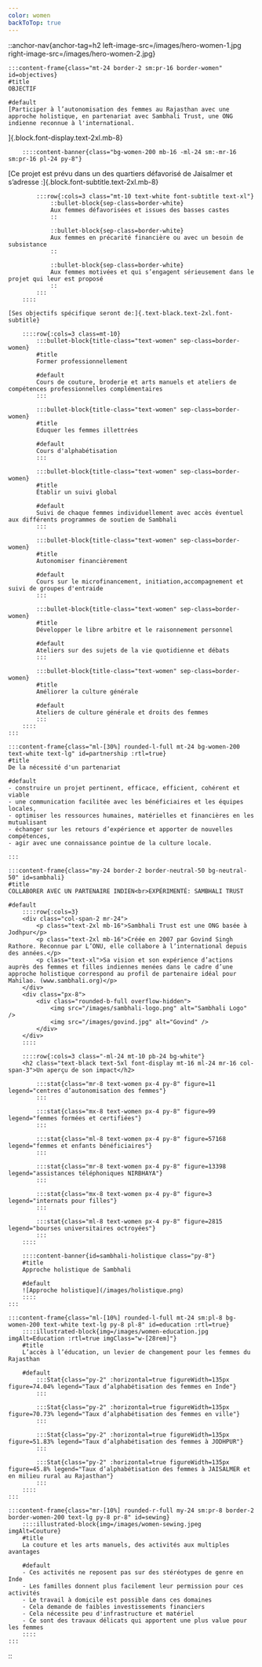 ```yaml
---
color: women
backToTop: true
---
```


::anchor-nav{anchor-tag=h2 left-image-src=/images/hero-women-1.jpg right-image-src=/images/hero-women-2.jpg}

    :::content-frame{class="mt-24 border-2 sm:pr-16 border-women" id=objectives}
    #title
    OBJECTIF

    #default
    [Participer à l’autonomisation des femmes au Rajasthan avec une approche holistique, en partenariat avec Sambhali Trust, une ONG indienne reconnue à l'international.
]{.block.font-display.text-2xl.mb-8}

        ::::content-banner{class="bg-women-200 mb-16 -ml-24 sm:-mr-16 sm:pr-16 pl-24 py-8"}
[Ce projet est prévu dans un des quartiers défavorisé de Jaisalmer et s’adresse :]{.block.font-subtitle.text-2xl.mb-8}

            :::row{:cols=3 class="mt-10 text-white font-subtitle text-xl"}
                ::bullet-block{sep-class=border-white}
                Aux femmes défavorisées et issues des basses castes
                ::

                ::bullet-block{sep-class=border-white}
                Aux femmes en précarité financière ou avec un besoin de subsistance
                ::

                ::bullet-block{sep-class=border-white}
                Aux femmes motivées et qui s’engagent sérieusement dans le projet qui leur est proposé
                ::
            :::
        ::::

    [Ses objectifs spécifique seront de:]{.text-black.text-2xl.font-subtitle}

        ::::row{:cols=3 class=mt-10}
            :::bullet-block{title-class="text-women" sep-class=border-women}
            #title
            Former professionnellement

            #default
            Cours de couture, broderie et arts manuels et ateliers de compétences professionnelles complémentaires
            :::
    
            :::bullet-block{title-class="text-women" sep-class=border-women}
            #title
            Eduquer les femmes illettrées
            
            #default
            Cours d'alphabétisation
            :::
            
            :::bullet-block{title-class="text-women" sep-class=border-women}
            #title
            Établir un suivi global

            #default
            Suivi de chaque femmes individuellement avec accès éventuel aux différents programmes de soutien de Sambhali
            :::
    
            :::bullet-block{title-class="text-women" sep-class=border-women}
            #title
            Autonomiser financièrement

            #default
            Cours sur le microfinancement, initiation,accompagnement et suivi de groupes d'entraide
            :::
    
            :::bullet-block{title-class="text-women" sep-class=border-women}
            #title
            Développer le libre arbitre et le raisonnement personnel

            #default
            Ateliers sur des sujets de la vie quotidienne et débats
            :::
            
            :::bullet-block{title-class="text-women" sep-class=border-women}
            #title
            Améliorer la culture générale

            #default
            Ateliers de culture générale et droits des femmes
            :::
        ::::
    :::

    :::content-frame{class="ml-[30%] rounded-l-full mt-24 bg-women-200 text-white text-lg" id=partnership :rtl=true}
    #title
    De la nécessité d'un partenariat
    
    #default
    - construire un projet pertinent, efficace, efficient, cohérent et viable
    - une communication facilitée avec les bénéficiaires et les équipes locales,
    - optimiser les ressources humaines, matérielles et financières en les mutualisant
    - échanger sur les retours d’expérience et apporter de nouvelles compétences,
    - agir avec une connaissance pointue de la culture locale.

    :::

    :::content-frame{class="my-24 border-2 border-neutral-50 bg-neutral-50" id=sambhali}
    #title
    COLLABORER AVEC UN PARTENAIRE INDIEN<br>EXPÉRIMENTÉ: SAMBHALI TRUST

    #default
        ::::row{:cols=3}
        <div class="col-span-2 mr-24">
            <p class="text-2xl mb-16">Sambhali Trust est une ONG basée à Jodhpur</p>
            <p class="text-2xl mb-16">Créée en 2007 par Govind Singh Rathore. Reconnue par L’ONU, elle collabore à l’international depuis des années.</p>
            <p class="text-xl">Sa vision et son expérience d’actions auprès des femmes et filles indiennes menées dans le cadre d’une approche holistique correspond au profil de partenaire idéal pour Mahilao. (www.sambhali.org)</p>
        </div>
        <div class="px-8">
            <div class="rounded-b-full overflow-hidden">
                <img src="/images/sambhali-logo.png" alt="Sambhali Logo" />
                <img src="/images/govind.jpg" alt="Govind" />
            </div>
        </div>
        ::::

        ::::row{:cols=3 class="-ml-24 mt-10 pb-24 bg-white"}
        <h2 class="text-black text-5xl font-display mt-16 ml-24 mr-16 col-span-3">Un aperçu de son impact</h2>

            :::stat{class="mr-8 text-women px-4 py-8" figure=11 legend="centres d’autonomisation des femmes"}
            :::
    
            :::stat{class="mx-8 text-women px-4 py-8" figure=99 legend="femmes formées et certifiées"}
            :::
            
            :::stat{class="ml-8 text-women px-4 py-8" figure=57168 legend="femmes et enfants bénéficiaires"}
            :::
    
            :::stat{class="mr-8 text-women px-4 py-8" figure=13398 legend="assistances téléphoniques NIRBHAYA"}
            :::
    
            :::stat{class="mx-8 text-women px-4 py-8" figure=3 legend="internats pour filles"}
            :::
            
            :::stat{class="ml-8 text-women px-4 py-8" figure=2815 legend="bourses universitaires octroyées"}
            :::
        ::::

        ::::content-banner{id=sambhali-holistique class="py-8"}
        #title
        Approche holistique de Sambhali
    
        #default
        ![Approche holistique](/images/holistique.png)
        ::::
    :::

    :::content-frame{class="ml-[10%] rounded-l-full mt-24 sm:pl-8 bg-women-200 text-white text-lg py-8 pl-8" id=education :rtl=true}
        ::::illustrated-block{img=/images/women-education.jpg imgAlt=Education :rtl=true imgClass="w-[28rem]"}
        #title
        L’accès à l’éducation, un levier de changement pour les femmes du Rajasthan

        #default
            :::Stat{class="py-2" :horizontal=true figureWidth=135px figure=74.04% legend="Taux d’alphabétisation des femmes en Inde"}
            :::

            :::Stat{class="py-2" :horizontal=true figureWidth=135px figure=70.73% legend="Taux d’alphabétisation des femmes en ville"}
            :::

            :::Stat{class="py-2" :horizontal=true figureWidth=135px figure=51.83% legend="Taux d’alphabétisation des femmes à JODHPUR"}
            :::

            :::Stat{class="py-2" :horizontal=true figureWidth=135px figure=45.8% legend="Taux d’alphabétisation des femmes à JAISALMER et en milieu rural au Rajasthan"}
            :::
        ::::
    :::

    :::content-frame{class="mr-[10%] rounded-r-full my-24 sm:pr-8 border-2 border-women-200 text-lg py-8 pr-8" id=sewing}
        ::::illustrated-block{img=/images/women-sewing.jpeg imgAlt=Couture}
        #title
        La couture et les arts manuels, des activités aux multiples avantages

        #default
        - Ces activités ne reposent pas sur des stéréotypes de genre en Inde
        - Les familles donnent plus facilement leur permission pour ces activités
        - Le travail à domicile est possible dans ces domaines
        - Cela demande de faibles investissements financiers
        - Cela nécessite peu d'infrastructure et matériel
        - Ce sont des travaux délicats qui apportent une plus value pour les femmes
        ::::
    :::

::
